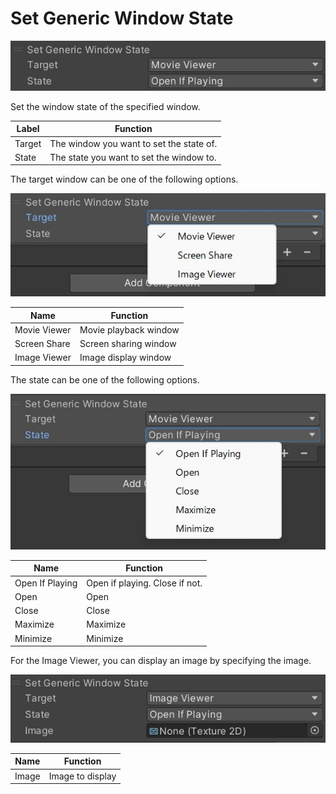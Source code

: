 # Set Generic Window State

![SetGenericWindowState](img/SetGenericWindowState.jpg)

Set the window state of the specified window.

| Label | Function |
| ---- | ---- |
| Target | The window you want to set the state of. |
| State | The state you want to set the window to. |

The target window can be one of the following options.

![Target](img/SetGenericWindowStateTarget.jpg)

| Name | Function |
| ---- | ---- |
| Movie Viewer | Movie playback window |
| Screen Share | Screen sharing window |
| Image Viewer | Image display window |

The state can be one of the following options.

![State](img/SetGenericWindowStateDropdown.jpg)

| Name | Function |
| ---- | ---- |
| Open If Playing | Open if playing. Close if not. |
| Open | Open |
| Close | Close |
| Maximize | Maximize |
| Minimize | Minimize |

For the Image Viewer, you can display an image by specifying the image.

![ImageViewer](img/SetGenericWindowStateImageViewer.jpg)

| Name | Function |
| ---- | ---- |
| Image | Image to display |
